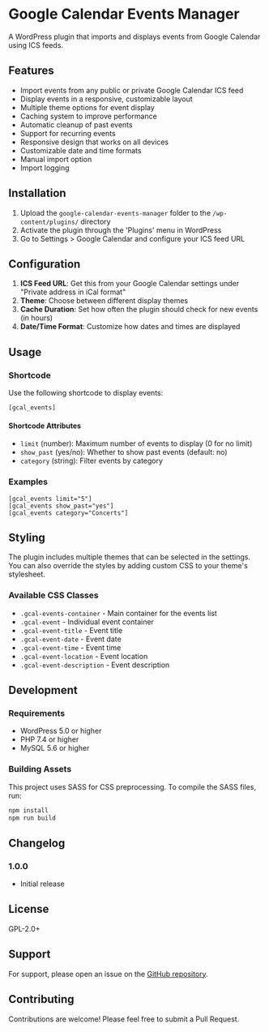 # Google Calendar Events Manager

A WordPress plugin that imports and displays events from Google Calendar using ICS feeds.

## Features

- Import events from any public or private Google Calendar ICS feed
- Display events in a responsive, customizable layout
- Multiple theme options for event display
- Caching system to improve performance
- Automatic cleanup of past events
- Support for recurring events
- Responsive design that works on all devices
- Customizable date and time formats
- Manual import option
- Import logging

## Installation

1. Upload the `google-calendar-events-manager` folder to the `/wp-content/plugins/` directory
2. Activate the plugin through the 'Plugins' menu in WordPress
3. Go to Settings > Google Calendar and configure your ICS feed URL

## Configuration

1. **ICS Feed URL**: Get this from your Google Calendar settings under "Private address in iCal format"
2. **Theme**: Choose between different display themes
3. **Cache Duration**: Set how often the plugin should check for new events (in hours)
4. **Date/Time Format**: Customize how dates and times are displayed

## Usage

### Shortcode

Use the following shortcode to display events:

```
[gcal_events]
```

#### Shortcode Attributes

- `limit` (number): Maximum number of events to display (0 for no limit)
- `show_past` (yes/no): Whether to show past events (default: no)
- `category` (string): Filter events by category

### Examples

```
[gcal_events limit="5"]
[gcal_events show_past="yes"]
[gcal_events category="Concerts"]
```

## Styling

The plugin includes multiple themes that can be selected in the settings. You can also override the styles by adding custom CSS to your theme's stylesheet.

### Available CSS Classes

- `.gcal-events-container` - Main container for the events list
- `.gcal-event` - Individual event container
- `.gcal-event-title` - Event title
- `.gcal-event-date` - Event date
- `.gcal-event-time` - Event time
- `.gcal-event-location` - Event location
- `.gcal-event-description` - Event description

## Development

### Requirements

- WordPress 5.0 or higher
- PHP 7.4 or higher
- MySQL 5.6 or higher

### Building Assets

This project uses SASS for CSS preprocessing. To compile the SASS files, run:

```bash
npm install
npm run build
```

## Changelog

### 1.0.0
* Initial release

## License

GPL-2.0+

## Support

For support, please open an issue on the [GitHub repository](https://github.com/devbaka/wp-google-calendar-events).

## Contributing

Contributions are welcome! Please feel free to submit a Pull Request.

